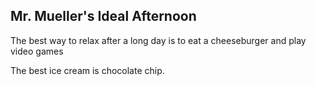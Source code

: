 ## Mr. Mueller's Ideal Afternoon

The best way to relax after a long day is to eat a cheeseburger and play video games

The best ice cream is chocolate chip.